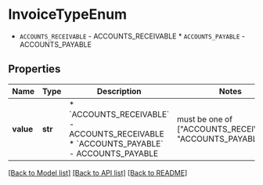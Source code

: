 # InvoiceTypeEnum

* `ACCOUNTS_RECEIVABLE` - ACCOUNTS_RECEIVABLE * `ACCOUNTS_PAYABLE` - ACCOUNTS_PAYABLE

## Properties
Name | Type | Description | Notes
------------ | ------------- | ------------- | -------------
**value** | **str** | * &#x60;ACCOUNTS_RECEIVABLE&#x60; - ACCOUNTS_RECEIVABLE * &#x60;ACCOUNTS_PAYABLE&#x60; - ACCOUNTS_PAYABLE |  must be one of ["ACCOUNTS_RECEIVABLE", "ACCOUNTS_PAYABLE", ]

[[Back to Model list]](../README.md#documentation-for-models) [[Back to API list]](../README.md#documentation-for-api-endpoints) [[Back to README]](../README.md)


